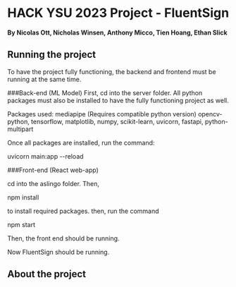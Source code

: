 # HACK YSU 2023 Project - FluentSign
**By Nicolas Ott, Nicholas Winsen, Anthony Micco, Tien Hoang, Ethan Slick**

## Running the project

To have the project fully functioning, the backend and frontend must be running at the same time.

###Back-end (ML Model)
First, cd into the server folder.
All python packages must also be installed to have the fully functioning project as well.

Packages used:
mediapipe (Requires compatible python version)
opencv-python,
tensorflow,
matplotlib,
numpy,
scikit-learn,
uvicorn,
fastapi,
python-multipart

Once all packages are installed, run the command:

uvicorn main:app --reload

###Front-end (React web-app)

cd into the aslingo folder.
Then,

npm install 

to install required packages.
then, run the command

npm start

Then, the front end should be running.

Now FluentSign should be running.





## About the project




